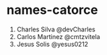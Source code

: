 # names-catorce

1. Charles Silva @devCharles
2. Carlos Martinez @cmtzvitela
3. Jesus Solis @yesus0212
